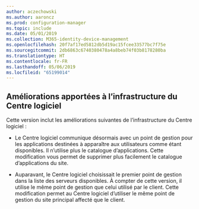 ```yaml
---
author: aczechowski
ms.author: aaroncz
ms.prod: configuration-manager
ms.topic: include
ms.date: 05/01/2019
ms.collection: M365-identity-device-management
ms.openlocfilehash: 20f7af17ed5812db5d19ac15fcee33577bc7f75e
ms.sourcegitcommit: 2db6863c6740380478a4a8beb74f03b8178280ba
ms.translationtype: HT
ms.contentlocale: fr-FR
ms.lasthandoff: 05/06/2019
ms.locfileid: "65199014"
---
```

## <a name="bkmk_swctr"></a> Améliorations apportées à l’infrastructure du Centre logiciel

<!--3555950-->

Cette version inclut les améliorations suivantes de l’infrastructure du Centre logiciel :

- Le Centre logiciel communique désormais avec un point de gestion pour les applications destinées à apparaître aux utilisateurs comme étant disponibles. Il n’utilise plus le catalogue d’applications. Cette modification vous permet de supprimer plus facilement le catalogue d’applications du site.

- Auparavant, le Centre logiciel choisissait le premier point de gestion dans la liste des serveurs disponibles. À compter de cette version, il utilise le même point de gestion que celui utilisé par le client. Cette modification permet au Centre logiciel d’utiliser le même point de gestion du site principal affecté que le client.
